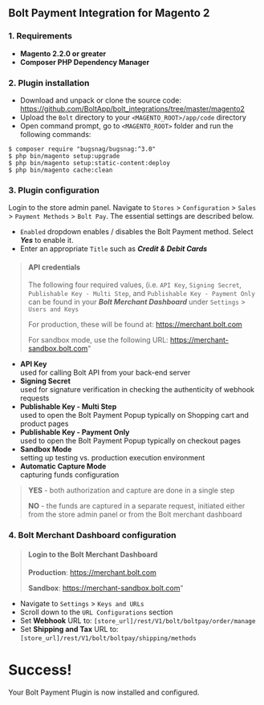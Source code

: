 ## Bolt Payment Integration for Magento 2

### 1. Requirements

+ **Magento 2.2.0 or greater**
+ **Composer PHP Dependency Manager**

### 2. Plugin installation

+ Download and unpack or clone the source code: https://github.com/BoltApp/bolt_integrations/tree/master/magento2
+ Upload the `Bolt` directory to your `<MAGENTO_ROOT>/app/code` directory
+ Open command prompt, go to `<MAGENTO_ROOT>` folder and run the following
commands:

```
$ composer require "bugsnag/bugsnag:^3.0"
$ php bin/magento setup:upgrade
$ php bin/magento setup:static-content:deploy
$ php bin/magento cache:clean
```

### 3. Plugin configuration

Login to the store admin panel.
Navigate to `Stores` > `Configuration` > `Sales` > `Payment Methods` > `Bolt Pay`.
The essential settings are described below.

+ `Enabled` dropdown enables / disables the Bolt Payment method.
Select ***Yes*** to enable it.
+ Enter an appropriate `Title` such as ***Credit & Debit Cards***

> #### API credentials
> The following four required values, (i.e. `API Key`, `Signing Secret`, `Publishable Key - Multi Step`, and `Publishable Key - Payment Only` can be found in your ***Bolt Merchant Dashboard***  under `Settings` > `Users and Keys`
>
> For production, these will be found at:
> https://merchant.bolt.com
>
> For sandbox mode, use the following URL:
> https://merchant-sandbox.bolt.com"


+ **API Key**  
used for calling Bolt API from your back-end server
+ **Signing Secret**  
used for signature verification in checking the authenticity of webhook requests
+ **Publishable Key - Multi Step**  
used to open the Bolt Payment Popup typically on Shopping cart and product pages
+ **Publishable Key - Payment Only**  
used to open the Bolt Payment Popup typically on checkout pages
+ **Sandbox Mode**  
setting up testing vs. production execution environment
+ **Automatic Capture Mode**  
capturing funds configuration
> **YES** - both authorization and capture are done in a single step
>
> **NO** - the funds are captured in a separate request, initiated either from the store admin panel or from the Bolt merchant dashboard

### 4. Bolt Merchant Dashboard configuration
> #### Login to the Bolt Merchant Dashboard
> **Production**: https://merchant.bolt.com
>
> **Sandbox**: https://merchant-sandbox.bolt.com"

+ Navigate to `Settings` > `Keys and URLs`
+ Scroll down to the `URL Configurations` section
+ Set **Webhook** URL to: `[store_url]/rest/V1/bolt/boltpay/order/manage`  
+ Set **Shipping and Tax** URL to: `[store_url]/rest/V1/bolt/boltpay/shipping/methods`  

# Success!  
Your Bolt Payment Plugin is now installed and configured.
